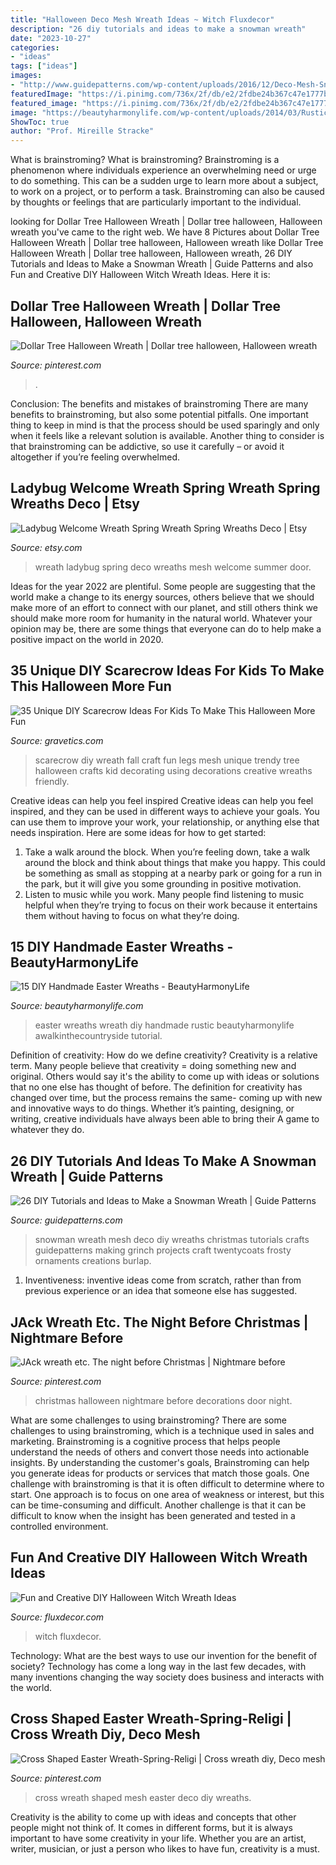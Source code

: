 ```yaml
---
title: "Halloween Deco Mesh Wreath Ideas ~ Witch Fluxdecor"
description: "26 diy tutorials and ideas to make a snowman wreath"
date: "2023-10-27"
categories:
- "ideas"
tags: ["ideas"]
images:
- "http://www.guidepatterns.com/wp-content/uploads/2016/12/Deco-Mesh-Snowman-Wreath.jpg"
featuredImage: "https://i.pinimg.com/736x/2f/db/e2/2fdbe24b367c47e1777b1b799b8a8ac1--christmas-wreaths-halloween-wreaths.jpg"
featured_image: "https://i.pinimg.com/736x/2f/db/e2/2fdbe24b367c47e1777b1b799b8a8ac1--christmas-wreaths-halloween-wreaths.jpg"
image: "https://beautyharmonylife.com/wp-content/uploads/2014/03/Rustic-Easter-Wreath.jpg"
ShowToc: true
author: "Prof. Mireille Stracke"
---
```



What is brainstroming?
What is brainstroming? Brainstroming is a phenomenon where individuals experience an overwhelming need or urge to do something. This can be a sudden urge to learn more about a subject, to work on a project, or to perform a task. Brainstroming can also be caused by thoughts or feelings that are particularly important to the individual.

	

		
looking for Dollar Tree Halloween Wreath | Dollar tree halloween, Halloween wreath you've came to the right web. We have 8 Pictures about Dollar Tree Halloween Wreath | Dollar tree halloween, Halloween wreath like Dollar Tree Halloween Wreath | Dollar tree halloween, Halloween wreath, 26 DIY Tutorials and Ideas to Make a Snowman Wreath | Guide Patterns and also Fun and Creative DIY Halloween Witch Wreath Ideas. Here it is:
		
    
## Dollar Tree Halloween Wreath | Dollar Tree Halloween, Halloween Wreath

<img loading=lazy src="https://i.pinimg.com/originals/c1/68/03/c168032fa167ab6a6e6f4ce9c1e9e4db.jpg" onerror="this.onerror=null;this.src='https://tse3.mm.bing.net/th?id=OIP.9C_d8z-N3DocAKLt4qFDfwHaJ4&amp;pid=15.1';" alt="Dollar Tree Halloween Wreath | Dollar tree halloween, Halloween wreath">

_Source: pinterest.com_

>. 

	

Conclusion: The benefits and mistakes of brainstroming
There are many benefits to brainstroming, but also some potential pitfalls. One important thing to keep in mind is that the process should be used sparingly and only when it feels like a relevant solution is available. Another thing to consider is that brainstroming can be addictive, so use it carefully – or avoid it altogether if you’re feeling overwhelmed.

    
## Ladybug Welcome Wreath Spring Wreath Spring Wreaths Deco | Etsy

<img loading=lazy src="https://i.etsystatic.com/16891970/r/il/a0c50d/1557841985/il_794xN.1557841985_dsjz.jpg" onerror="this.onerror=null;this.src='https://tse2.mm.bing.net/th?id=OIP.llfSikmGJa9KYdtTYpRvdAHaJ4&amp;pid=15.1';" alt="Ladybug Welcome Wreath Spring Wreath Spring Wreaths Deco | Etsy">

_Source: etsy.com_

>wreath ladybug spring deco wreaths mesh welcome summer door. 

	

Ideas for the year 2022 are plentiful. Some people are suggesting that the world make a change to its energy sources, others believe that we should make more of an effort to connect with our planet, and still others think we should make more room for humanity in the natural world. Whatever your opinion may be, there are some things that everyone can do to help make a positive impact on the world in 2020.

    
## 35 Unique DIY Scarecrow Ideas For Kids To Make This Halloween More Fun

<img loading=lazy src="http://www.gravetics.com/wp-content/uploads/2017/07/Creative-DIY-Scarecrow-Ideas-for-Kids.jpg" onerror="this.onerror=null;this.src='https://tse2.mm.bing.net/th?id=OIP.t1q_3LFKbHUCzQt7uS3ekQHaKq&amp;pid=15.1';" alt="35 Unique DIY Scarecrow Ideas For Kids To Make This Halloween More Fun">

_Source: gravetics.com_

>scarecrow diy wreath fall craft fun legs mesh unique trendy tree halloween crafts kid decorating using decorations creative wreaths friendly. 

	

Creative ideas can help you feel inspired
Creative ideas can help you feel inspired, and they can be used in different ways to achieve your goals. You can use them to improve your work, your relationship, or anything else that needs inspiration. Here are some ideas for how to get started: 
1. Take a walk around the block. When you’re feeling down, take a walk around the block and think about things that make you happy. This could be something as small as stopping at a nearby park or going for a run in the park, but it will give you some grounding in positive motivation. 
2. Listen to music while you work. Many people find listening to music helpful when they’re trying to focus on their work because it entertains them without having to focus on what they’re doing.

    
## 15 DIY Handmade Easter Wreaths - BeautyHarmonyLife

<img loading=lazy src="https://beautyharmonylife.com/wp-content/uploads/2014/03/Rustic-Easter-Wreath.jpg" onerror="this.onerror=null;this.src='https://tse2.mm.bing.net/th?id=OIP.MCc-8FoEj3oWDAQAut6TUwHaJx&amp;pid=15.1';" alt="15 DIY Handmade Easter Wreaths - BeautyHarmonyLife">

_Source: beautyharmonylife.com_

>easter wreaths wreath diy handmade rustic beautyharmonylife awalkinthecountryside tutorial. 

	

Definition of creativity: How do we define creativity?
Creativity is a relative term. Many people believe that creativity = doing something new and original. Others would say it's the ability to come up with ideas or solutions that no one else has thought of before. The definition for creativity has changed over time, but the process remains the same- coming up with new and innovative ways to do things. Whether it’s painting, designing, or writing, creative individuals have always been able to bring their A game to whatever they do.

    
## 26 DIY Tutorials And Ideas To Make A Snowman Wreath | Guide Patterns

<img loading=lazy src="http://www.guidepatterns.com/wp-content/uploads/2016/12/Deco-Mesh-Snowman-Wreath.jpg" onerror="this.onerror=null;this.src='https://tse3.mm.bing.net/th?id=OIP._DQn2ekuowMr9e3Ys3hX-wHaJ4&amp;pid=15.1';" alt="26 DIY Tutorials and Ideas to Make a Snowman Wreath | Guide Patterns">

_Source: guidepatterns.com_

>snowman wreath mesh deco diy wreaths christmas tutorials crafts guidepatterns making grinch projects craft twentycoats frosty ornaments creations burlap. 

	

1. Inventiveness: inventive ideas come from scratch, rather than from previous experience or an idea that someone else has suggested.

    
## JAck Wreath Etc. The Night Before Christmas | Nightmare Before

<img loading=lazy src="https://i.pinimg.com/736x/2f/db/e2/2fdbe24b367c47e1777b1b799b8a8ac1--christmas-wreaths-halloween-wreaths.jpg" onerror="this.onerror=null;this.src='https://tse1.mm.bing.net/th?id=OIP.Gju6RP8fpGv7X0WbNLbYSgHaJ4&amp;pid=15.1';" alt="JAck wreath etc. The night before Christmas | Nightmare before">

_Source: pinterest.com_

>christmas halloween nightmare before decorations door night. 

	

What are some challenges to using brainstroming?
There are some challenges to using brainstroming, which is a technique used in sales and marketing. Brainstroming is a cognitive process that helps people understand the needs of others and convert those needs into actionable insights. By understanding the customer's goals, Brainstroming can help you generate ideas for products or services that match those goals.
One challenge with brainstroming is that it is often difficult to determine where to start. One approach is to focus on one area of weakness or interest, but this can be time-consuming and difficult. Another challenge is that it can be difficult to know when the insight has been generated and tested in a controlled environment.

    
## Fun And Creative DIY Halloween Witch Wreath Ideas

<img loading=lazy src="https://fluxdecor.com/wp-content/uploads/2015/09/diy-halloween-witch-wreaths/12-diy-halloween-witch-wreaths.jpg" onerror="this.onerror=null;this.src='https://tse2.mm.bing.net/th?id=OIP.0E0SKzIvRPJ-wTbsevvOzgHaJ6&amp;pid=15.1';" alt="Fun and Creative DIY Halloween Witch Wreath Ideas">

_Source: fluxdecor.com_

>witch fluxdecor. 

	

Technology: What are the best ways to use our invention for the benefit of society?
Technology has come a long way in the last few decades, with many inventions changing the way society does business and interacts with the world.

    
## Cross Shaped Easter Wreath-Spring-Religi | Cross Wreath Diy, Deco Mesh

<img loading=lazy src="https://i.pinimg.com/736x/6d/2b/5b/6d2b5bf4beb7474f2369697ab7145c36.jpg" onerror="this.onerror=null;this.src='https://tse2.mm.bing.net/th?id=OIP.Qhf49QutHaWmPu4aGBwIVgHaM2&amp;pid=15.1';" alt="Cross Shaped Easter Wreath-Spring-Religi | Cross wreath diy, Deco mesh">

_Source: pinterest.com_

>cross wreath shaped mesh easter deco diy wreaths. 

	

Creativity is the ability to come up with ideas and concepts that other people might not think of. It comes in different forms, but it is always important to have some creativity in your life. Whether you are an artist, writer, musician, or just a person who likes to have fun, creativity is a must.

